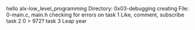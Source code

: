hello
alx-low_level_programming
Directory: 0x03-debugging
creating File: 0-main.c, main.h
checking for errors on task 1 Like, comment, subscribe
task 2 0 > 972?
task 3  Leap year
